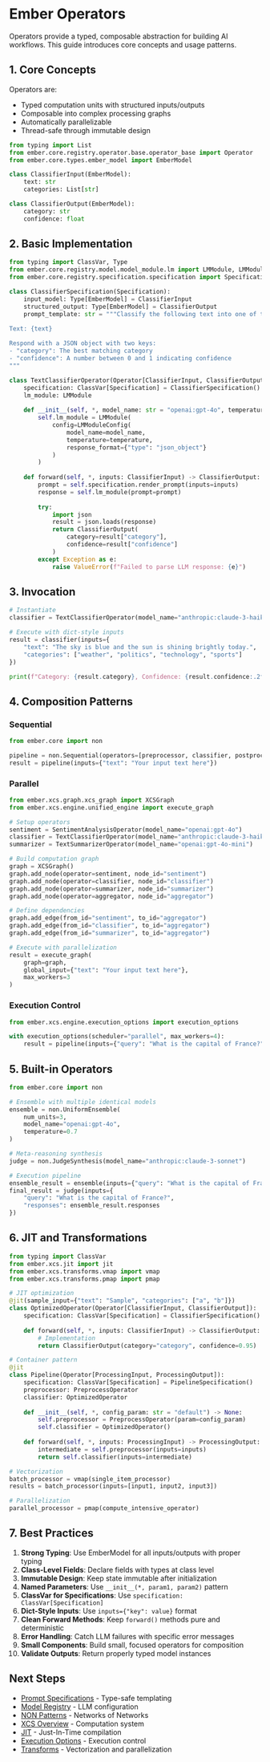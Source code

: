 # Ember Operators

Operators provide a typed, composable abstraction for building AI workflows. This guide introduces core concepts and usage patterns.

## 1. Core Concepts

Operators are:
- Typed computation units with structured inputs/outputs
- Composable into complex processing graphs
- Automatically parallelizable
- Thread-safe through immutable design

```python
from typing import List
from ember.core.registry.operator.base.operator_base import Operator
from ember.core.types.ember_model import EmberModel

class ClassifierInput(EmberModel):
    text: str
    categories: List[str]

class ClassifierOutput(EmberModel):
    category: str
    confidence: float
```

## 2. Basic Implementation

```python
from typing import ClassVar, Type
from ember.core.registry.model.model_module.lm import LMModule, LMModuleConfig
from ember.core.registry.specification.specification import Specification

class ClassifierSpecification(Specification):
    input_model: Type[EmberModel] = ClassifierInput
    structured_output: Type[EmberModel] = ClassifierOutput
    prompt_template: str = """Classify the following text into one of these categories: {categories}
    
Text: {text}

Respond with a JSON object with two keys:
- "category": The best matching category
- "confidence": A number between 0 and 1 indicating confidence
"""

class TextClassifierOperator(Operator[ClassifierInput, ClassifierOutput]):
    specification: ClassVar[Specification] = ClassifierSpecification()
    lm_module: LMModule
    
    def __init__(self, *, model_name: str = "openai:gpt-4o", temperature: float = 0.0) -> None:
        self.lm_module = LMModule(
            config=LMModuleConfig(
                model_name=model_name,
                temperature=temperature,
                response_format={"type": "json_object"}
            )
        )
    
    def forward(self, *, inputs: ClassifierInput) -> ClassifierOutput:
        prompt = self.specification.render_prompt(inputs=inputs)
        response = self.lm_module(prompt=prompt)
        
        try:
            import json
            result = json.loads(response)
            return ClassifierOutput(
                category=result["category"],
                confidence=result["confidence"]
            )
        except Exception as e:
            raise ValueError(f"Failed to parse LLM response: {e}")
```

## 3. Invocation

```python
# Instantiate
classifier = TextClassifierOperator(model_name="anthropic:claude-3-haiku")

# Execute with dict-style inputs
result = classifier(inputs={
    "text": "The sky is blue and the sun is shining brightly today.",
    "categories": ["weather", "politics", "technology", "sports"]
})

print(f"Category: {result.category}, Confidence: {result.confidence:.2f}")
```

## 4. Composition Patterns

### Sequential

```python
from ember.core import non

pipeline = non.Sequential(operators=[preprocessor, classifier, postprocessor])
result = pipeline(inputs={"text": "Your input text here"})
```

### Parallel

```python
from ember.xcs.graph.xcs_graph import XCSGraph
from ember.xcs.engine.unified_engine import execute_graph

# Setup operators
sentiment = SentimentAnalysisOperator(model_name="openai:gpt-4o")
classifier = TextClassifierOperator(model_name="anthropic:claude-3-haiku")
summarizer = TextSummarizerOperator(model_name="openai:gpt-4o-mini")

# Build computation graph
graph = XCSGraph()
graph.add_node(operator=sentiment, node_id="sentiment")
graph.add_node(operator=classifier, node_id="classifier")
graph.add_node(operator=summarizer, node_id="summarizer")
graph.add_node(operator=aggregator, node_id="aggregator")

# Define dependencies
graph.add_edge(from_id="sentiment", to_id="aggregator")
graph.add_edge(from_id="classifier", to_id="aggregator")
graph.add_edge(from_id="summarizer", to_id="aggregator")

# Execute with parallelization
result = execute_graph(
    graph=graph,
    global_input={"text": "Your input text here"},
    max_workers=3
)
```

### Execution Control

```python
from ember.xcs.engine.execution_options import execution_options

with execution_options(scheduler="parallel", max_workers=4):
    result = pipeline(inputs={"query": "What is the capital of France?"})
```

## 5. Built-in Operators

```python
from ember.core import non

# Ensemble with multiple identical models
ensemble = non.UniformEnsemble(
    num_units=3,
    model_name="openai:gpt-4o", 
    temperature=0.7
)

# Meta-reasoning synthesis 
judge = non.JudgeSynthesis(model_name="anthropic:claude-3-sonnet")

# Execution pipeline
ensemble_result = ensemble(inputs={"query": "What is the capital of France?"})
final_result = judge(inputs={
    "query": "What is the capital of France?", 
    "responses": ensemble_result.responses
})
```

## 6. JIT and Transformations

```python
from typing import ClassVar
from ember.xcs.jit import jit
from ember.xcs.transforms.vmap import vmap
from ember.xcs.transforms.pmap import pmap

# JIT optimization
@jit(sample_input={"text": "Sample", "categories": ["a", "b"]})
class OptimizedOperator(Operator[ClassifierInput, ClassifierOutput]):
    specification: ClassVar[Specification] = ClassifierSpecification()
    
    def forward(self, *, inputs: ClassifierInput) -> ClassifierOutput:
        # Implementation
        return ClassifierOutput(category="category", confidence=0.95)

# Container pattern
@jit
class Pipeline(Operator[ProcessingInput, ProcessingOutput]):
    specification: ClassVar[Specification] = PipelineSpecification()
    preprocessor: PreprocessOperator
    classifier: OptimizedOperator
    
    def __init__(self, *, config_param: str = "default") -> None:
        self.preprocessor = PreprocessOperator(param=config_param)
        self.classifier = OptimizedOperator()
    
    def forward(self, *, inputs: ProcessingInput) -> ProcessingOutput:
        intermediate = self.preprocessor(inputs=inputs)
        return self.classifier(inputs=intermediate)

# Vectorization
batch_processor = vmap(single_item_processor)
results = batch_processor(inputs=[input1, input2, input3])

# Parallelization
parallel_processor = pmap(compute_intensive_operator)
```

## 7. Best Practices

1. **Strong Typing**: Use EmberModel for all inputs/outputs with proper typing
2. **Class-Level Fields**: Declare fields with types at class level
3. **Immutable Design**: Keep state immutable after initialization 
4. **Named Parameters**: Use `__init__(*, param1, param2)` pattern
5. **ClassVar for Specifications**: Use `specification: ClassVar[Specification]`
6. **Dict-Style Inputs**: Use `inputs={"key": value}` format
7. **Clean Forward Methods**: Keep `forward()` methods pure and deterministic
8. **Error Handling**: Catch LLM failures with specific error messages
9. **Small Components**: Build small, focused operators for composition
10. **Validate Outputs**: Return properly typed model instances

## Next Steps

- [Prompt Specifications](prompt_signatures.md) - Type-safe templating
- [Model Registry](model_registry.md) - LLM configuration
- [NON Patterns](non.md) - Networks of Networks
- [XCS Overview](../xcs/README.md) - Computation system
- [JIT](../xcs/JIT_OVERVIEW.md) - Just-In-Time compilation
- [Execution Options](../xcs/EXECUTION_OPTIONS.md) - Execution control
- [Transforms](../xcs/TRANSFORMS.md) - Vectorization and parallelization